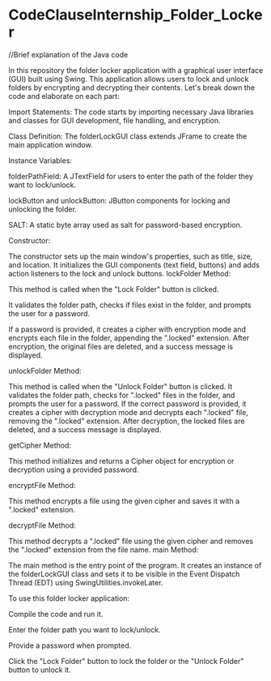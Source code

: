 # CodeClauseInternship_Folder_Locker

//Brief explanation of the Java code 

In this repository the  folder locker application with a graphical user interface (GUI) built using Swing. This application allows users to lock and unlock folders by encrypting and decrypting their contents. Let's break down the code and elaborate on each part:



Import Statements: The code starts by importing necessary Java libraries and classes for GUI development, file handling, and encryption.

Class Definition: The folderLockGUI class extends JFrame to create the main application window.

Instance Variables:

folderPathField: A JTextField for users to enter the path of the folder they want to lock/unlock.

lockButton and unlockButton: JButton components for locking and unlocking the folder.

SALT: A static byte array used as salt for password-based encryption.

Constructor:

The constructor sets up the main window's properties, such as title, size, and location.
It initializes the GUI components (text field, buttons) and adds action listeners to the lock and unlock buttons.
lockFolder Method:

This method is called when the "Lock Folder" button is clicked.

It validates the folder path, checks if files exist in the folder, and prompts the user for a password.

If a password is provided, it creates a cipher with encryption mode and encrypts each file in the folder, appending the ".locked" extension.
After encryption, the original files are deleted, and a success message is displayed.

unlockFolder Method:

This method is called when the "Unlock Folder" button is clicked.
It validates the folder path, checks for ".locked" files in the folder, and prompts the user for a password.
If the correct password is provided, it creates a cipher with decryption mode and decrypts each ".locked" file, removing the ".locked" extension.
After decryption, the locked files are deleted, and a success message is displayed.


getCipher Method:

This method initializes and returns a Cipher object for encryption or decryption using a provided password.


encryptFile Method:

This method encrypts a file using the given cipher and saves it with a ".locked" extension.


decryptFile Method:

This method decrypts a ".locked" file using the given cipher and removes the ".locked" extension from the file name.
main Method:

The main method is the entry point of the program.
It creates an instance of the folderLockGUI class and sets it to be visible in the Event Dispatch Thread (EDT) using SwingUtilities.invokeLater.


To use this folder locker application:

Compile the code and run it.

Enter the folder path you want to lock/unlock.

Provide a password when prompted.

Click the "Lock Folder" button to lock the folder or the "Unlock Folder" button to unlock it.



